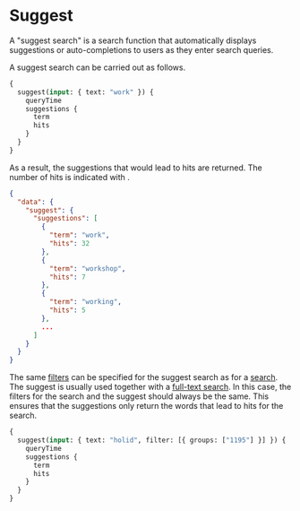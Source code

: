 # Suggest

A "suggest search" is a search function that automatically displays suggestions or auto-completions to users as they enter search queries.

A suggest search can be carried out as follows.

```graphql
{
  suggest(input: { text: "work" }) {
    queryTime
    suggestions {
      term
      hits
    }
  }
}
```

As a result, the suggestions that would lead to hits are returned. The number of hits is indicated with .

```json
{
  "data": {
    "suggest": {
      "suggestions": [
        {
          "term": "work",
          "hits": 32
        },
        {
          "term": "workshop",
          "hits": 7
        },
        {
          "term": "working",
          "hits": 5
        },
        ...
      ]
    }
  }
}
```

The same [filters](filtered-search.md) can be specified for the suggest search as for a [search](index.md#). The suggest is usually used together with a [full-text search](index.md#full-text-search). In this case, the filters for the search and the suggest should always be the same. This ensures that the suggestions only return the words that lead to hits for the search.

```graphql
{
  suggest(input: { text: "holid", filter: [{ groups: ["1195"] }] }) {
    queryTime
    suggestions {
      term
      hits
    }
  }
}
```

